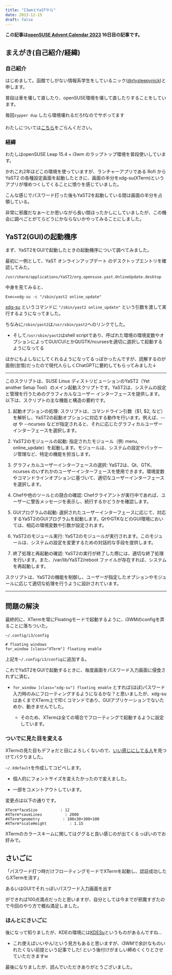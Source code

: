 ```yaml
---
title: "I3wmとYaSTやら"
date: 2023-12-15
draft: false
---
```


**この記事は[openSUSE Advent Calendar 2023](https://adventar.org/calendars/9615) 16日目の記事です。**

## まえがき(自己紹介/経緯)

### 自己紹介

はじめまして。函館でしがない情報系学生をしているニック([@rlysleepynick](https://twitter.com/rlysleepynick))と申します。

普段は車を壊して直したり、openSUSE環境を壊して直したりすることをしています。

毎回```zypper dup```  したら環境壊れるだろ❗なのでサボってます

わたしについては[こちら](https://nick-san.github.io/nickpage)をごらんください。

### 経緯
わたしはopenSUSE Leap 15.4 + i3wm のラップトップ環境を普段使いしています。

かれこれ2年ほどこの環境を使っていますが、ランチャーアプリである Rofi から YaST2 の各種設定画面を起動したときに、画面の半分をxdg-su(XTerm)というアプリが埋めつくしてくることに憤りを感じていました。

こんな感じでパスワード打った後もYaST2を起動している間は画面の半分を占領している。

非常に邪魔だなぁ〜とか思いながら長い間ほったかしにしていましたが、この機会に調べごとがてらどうにかならないかやってみることにしました。

## YaST2(GUI)の起動機序

まず、YaST2をGUIで起動したときの起動機序について調べてみました。

最初に一例として、YaST オンラインアップデート のデスクトップエントリを確認してみた。

```/usr/share/applications/YaST2/org.opensuse.yast.OnlineUpdate.desktop```

中身を見てみると、

```Exec=xdg-su -c "/sbin/yast2 online_update"```

[xdg-su](https://github.com/tarakbumba/xdg-su) というコマンドに ```"/sbin/yast2 online_update"``` という引数を渡して実行するようになってました。

ちなみに```/sbin/yast2```は```/usr/sbin/yast2```へのリンクでした。

- そして```/usr/sbin/yast2```はshell scriptであり、呼ばれた環境の環境変数やオプションによってGUI/CUIとかQt/GTK/ncursesを適切に選択して起動するようになってる

ほかにもよしなにしてくれるようになってるっぽかったんですが、読解するのが面倒(怠惰)だったので現代人らしくChatGPTに要約してもらってみました↓

___
このスクリプトは、SUSE Linux ディストリビューションのYaST2（Yet another Setup Tool）のメイン起動スクリプトです。YaST2は、システムの設定と管理を行うためのグラフィカルなユーザー インターフェースを提供します。以下は、スクリプトの主な機能と構造の要約です。

1. 起動オプションの処理: スクリプトは、コマンドライン引数（$1, $2, など）を解析し、YaST2の起動オプションに対応する動作を行います。例えば、--qt や --ncurses などが指定されると、それに応じたグラフィカルユーザーインターフェースを選択します。

2. YaST2のモジュールの起動: 指定されたモジュール（例: menu, online_update）を起動します。モジュールは、システムの設定やパッケージ管理など、特定の機能を担当します。

3. グラフィカルユーザーインターフェースの選択: YaST2は、Qt、GTK、ncurses のいずれかのユーザーインターフェースを使用できます。環境変数やコマンドラインオプションに基づいて、適切なユーザーインターフェースを選択します。

4. Chefや他のツールとの競合の確認: Chefクライアントが実行中であれば、ユーザーに警告メッセージを表示し、続行するかどうかを確認します。

5. GUIプログラムの起動: 選択されたユーザーインターフェースに応じて、対応するYaST2のGUIプログラムを起動します。QtやGTKなどのGUI環境においては、相応の環境変数や引数が設定されます。

6. YaST2のモジュール実行: YaST2のモジュールが実行されます。このモジュールは、システムの設定を変更するための対話的な手段を提供します。

7. 終了処理と再起動の確認: YaST2の実行が終了した際には、適切な終了処理を行います。また、/var/lib/YaST2/reboot ファイルが存在すれば、システムを再起動します。

スクリプトは、YaST2の機能を制御し、ユーザーが指定したオプションやモジュールに応じて適切な処理を行うように設計されています。
___

## 問題の解決
最終的に、XTermを常にFloatingモードで起動するように、i3WMのconfigを弄ることに落ちついた。

```config
~/.config/i3/config

# floating windows
for_window [class="XTerm"] floating enable
```

上記を```~/.config/i3/config```に追加する。

これでYaST2をGUIで起動するときに、毎度画面をパスワード入力画面に侵食されずに済む。

- ```for_window [class="xdg-su"] floating enable``` とすれば(ほぼ)パスワード入力時のみにフローティングするようになるかな？と思いましたが、xdg-suはあくまでXTerm上で叩くコマンドであり、GUIアプリケーションでないためか、動きませんでした。

  - そのため、XTermは全ての場合でフローティングで起動するように設定しています。

### ついでに見た目を変える

XTermの見た目もデフォだと目によろしくないので、[いい感じにしてる人](http://atomiyama.com/linux/page/xterm-01/)を見つけてパクりました。

```~/.Xdefault```を作成してコピペします。

- 個人的にフォントサイズを変えたかったので変えました。

- 一部をコメントアウトしています。

変更点は以下の通りです。

```config
XTerm*faceSize          : 12
#XTerm*saveLines          : 2000
#XTerm*geometry          : 100x30+300+100
#XTerm*scaleHeight          : 1.15
```

XTermのカラースキームに関してはググると良い感じのが出てくるっぽいのでお好みで。

## さいごに

「パスワード打つ時だけフローティングモードでXTermを起動し、認証成功したらXTermを消す」

あるいはGUIでそれっぽいパスワード入力画面を出す

ができれば100点満点だったと思いますが、自分としては今までが邪魔すぎたので今回のやり方で概ね満足しました。

### ほんとにさいごに

後になって知りましたが、KDEの環境には[KDESu](https://api.kde.org/frameworks/kdesu/html/index.html)というものがあるんですね...

- これ使えばいいやん!という見方もあると思いますが、i3WMで余計なものいれたくない前提という記事でした! という後付けがましい締めくくりとさせていただきますw


最後になりましたが、読んでいただきありがとうございました。
